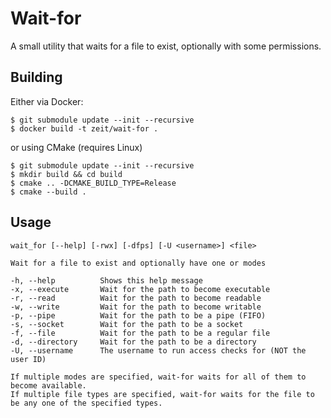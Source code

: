 # Wait-for

A small utility that waits for a file to exist, optionally with some permissions.

## Building

Either via Docker:

```console
$ git submodule update --init --recursive
$ docker build -t zeit/wait-for .
```

or using CMake (requires Linux)

```console
$ git submodule update --init --recursive
$ mkdir build && cd build
$ cmake .. -DCMAKE_BUILD_TYPE=Release
$ cmake --build .
```

## Usage

```
wait_for [--help] [-rwx] [-dfps] [-U <username>] <file>

Wait for a file to exist and optionally have one or modes

-h, --help          Shows this help message
-x, --execute       Wait for the path to become executable
-r, --read          Wait for the path to become readable
-w, --write         Wait for the path to become writable
-p, --pipe          Wait for the path to be a pipe (FIFO)
-s, --socket        Wait for the path to be a socket
-f, --file          Wait for the path to be a regular file
-d, --directory     Wait for the path to be a directory
-U, --username      The username to run access checks for (NOT the user ID)

If multiple modes are specified, wait-for waits for all of them to become available.
If multiple file types are specified, wait-for waits for the file to be any one of the specified types.
```
